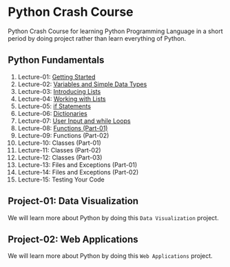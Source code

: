 # Python Crash Course

Python Crash Course for learning Python Programming Language in a short period by doing project rather than learn everything of Python.

## Python Fundamentals

1.  Lecture-01: [Getting Started](./lecture-01)
2.  Lecture-02: [Variables and Simple Data Types](./lecture-02)
3.  Lecture-03: [Introducing Lists](./lecture-03)
4.  Lecture-04: [Working with Lists](./lecture-04)
5.  Lecture-05: [if Statements](./lecture-05)
6.  Lecture-06: [Dictionaries](./lecture-06)
7.  Lecture-07: [User Input and while Loops](./lecture-07)
8.  Lecture-08: [Functions (Part-01)](./lecture-08)
9.  Lecture-09: Functions (Part-02)
10. Lecture-10: Classes (Part-01)
11. Lecture-11: Classes (Part-02)
12. Lecture-12: Classes (Part-03)
13. Lecture-13: Files and Exceptions (Part-01)
14. Lecture-14: Files and Exceptions (Part-02)
15. Lecture-15: Testing Your Code

## Project-01: Data Visualization
We will learn more about Python by doing this `Data Visualization` project.

## Project-02: Web Applications
We will learn more about Python by doing this `Web Applications` project.